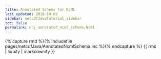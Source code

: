 ```yaml
---
title: Annotated Schema for NcML
last_updated: 2018-10-09
sidebar: netcdfJavaTutorial_sidebar
toc: false
permalink: ncj_annotated_ncml_schema.html
---
```


{% capture rmd %}{% includefile pages/netcdfJava/AnnotatedNcmlSchema.inc %}{% endcapture %}
{{ rmd | liquify | markdownify }}